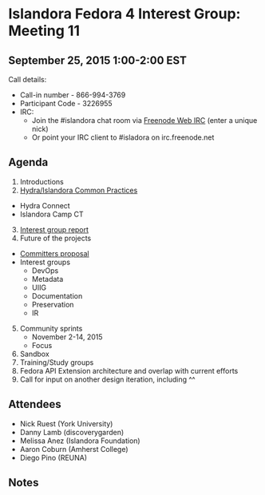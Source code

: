 # Islandora Fedora 4 Interest Group: Meeting 11

## September 25, 2015 1:00-2:00 EST

Call details:
  * Call-in number - 866-994-3769
  * Participant Code - 3226955
  * IRC:
    * Join the #islandora chat room via [Freenode Web IRC](https://webchat.freenode.net/) (enter a unique nick)
    * Or point your IRC client to #isladora on irc.freenode.net

## Agenda

1. Introductions
2. [Hydra/Islandora Common Practices](https://docs.google.com/document/d/1BDrInNgg2aA6i6i4fi7zH6pK6HfsPamJgkce3pjRslg/edit#heading=h.uk7m472me211)
  * Hydra Connect
  * Islandora Camp CT
3. [Interest group report](https://docs.google.com/document/d/15TEYhj9HCyO6AR7_UobB2PzDIx0brr4C8x47seu1si0/edit#heading=h.o5x2g31mva0r)
4. Future of the projects
  * [Committers proposal](https://gist.github.com/ruebot/74ada12e0813319eec51)
  * Interest groups
    * DevOps
    * Metadata
    * UIIG
    * Documentation
    * Preservation
    * IR
5. Community sprints
    * November 2-14, 2015
    * Focus
6. Sandbox
7. Training/Study groups
8. Fedora API Extension architecture and overlap with current efforts
9. Call for input on another design iteration, including ^^

## Attendees

* Nick Ruest (York University)
* Danny Lamb (discoverygarden)
* Melissa Anez (Islandora Foundation)
* Aaron Coburn (Amherst College)
* Diego Pino (REUNA)

## Notes
